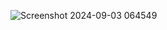![Screenshot 2024-09-03 064549](https://github.com/user-attachments/assets/8924f1f5-a548-4c78-8155-3449bf6e519d)
